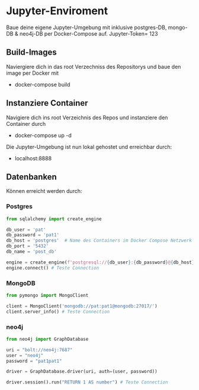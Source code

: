 # Jupyter-Enviroment
Baue deine eigene Jupyter-Umgebung mit inklusive postgres-DB, mongo-DB & neo4j-DB per Docker-Compose auf.
Jupyter-Token= 123

## Build-Images
 Naviergiere dich in das root Verzechniss des Repositorys und baue den image per Docker mit
 - docker-compose build

## Instanziere Container
Navigiere dich ins root Verzeichnis des Repos und instanziere den Container durch
- docker-compose up -d

Die Jupyter-Umgebung ist nun lokal gehostet und erreichbar durch:
- localhost:8888

## Datenbanken
Können erreicht werden durch:

### Postgres

```python
from sqlalchemy import create_engine

db_user = 'pat'
db_password = 'pat1'
db_host = 'postgres'  # Name des Containers im Docker Compose Netzwerk
db_port = '5432'
db_name = 'post_db'

engine = create_engine(f'postgresql://{db_user}:{db_password}@{db_host}:{db_port}/{db_name}')
engine.connect() # Teste Connection
```

### MongoDB
```python
from pymongo import MongoClient

client = MongoClient('mongodb://pat:pat1@mongodb:27017/')
client.server_info() # Teste Connection
```

### neo4j
```python
from neo4j import GraphDatabase

uri = "bolt://neo4j:7687"
user = "neo4j"
password = "pat1pat1"

driver = GraphDatabase.driver(uri, auth=(user, password))

driver.session().run("RETURN 1 AS number") # Teste Connection
```
